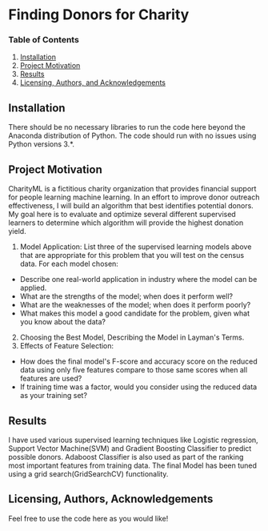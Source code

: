 # Finding Donors for Charity

### Table of Contents

1. [Installation](#installation)
2. [Project Motivation](#motivation)
3. [Results](#results)
4. [Licensing, Authors, and Acknowledgements](#licensing) 


## Installation <a name="installation"></a>

There should be no necessary libraries to run the code here beyond the Anaconda distribution of Python.  The code should run with no issues using Python versions 3.*.

## Project Motivation<a name="motivation"></a>

CharityML is a fictitious charity organization that provides financial support for people learning machine learning. In an effort to improve donor outreach effectiveness, I will build an algorithm that best identifies potential donors. My goal here is to evaluate and optimize several different supervised learners to determine which algorithm will provide the highest donation yield. 

1. Model Application: List three of the supervised learning models above that are appropriate for this problem that you will test on the census data. For each model chosen:
  - Describe one real-world application in industry where the model can be applied.
  - What are the strengths of the model; when does it perform well?
  - What are the weaknesses of the model; when does it perform poorly?
  - What makes this model a good candidate for the problem, given what you know about the data?


2. Choosing the Best Model, Describing the Model in Layman's Terms.
3. Effects of Feature Selection:
  - How does the final model's F-score and accuracy score on the reduced data using only five features compare to those same scores when all features are used?
  - If training time was a factor, would you consider using the reduced data as your training set?


## Results<a name="results"></a>
 
I have used various supervised learning techniques like Logistic regression, Support Vector Machine(SVM) and Gradient Boosting Classifier to predict possible donors. Adaboost Classifier is also used as part of the ranking most important features from training data. The final Model has been tuned using a grid search(GridSearchCV) functionality.


## Licensing, Authors, Acknowledgements<a name="licensing"></a>

Feel free to use the code here as you would like! 
